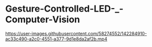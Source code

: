 # Gesture-Controlled-LED-_-Computer-Vision



https://user-images.githubusercontent.com/58274552/142284910-ac33c490-a2c0-4551-a377-9d1e8da2af2b.mp4

